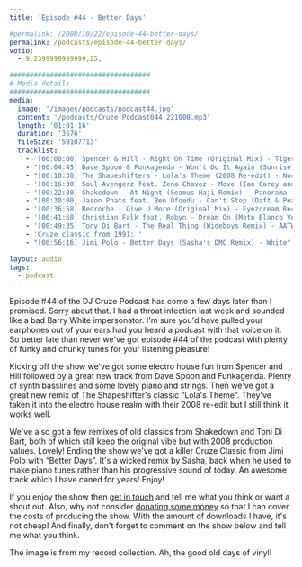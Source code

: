 ```yaml
---
title: 'Episode #44 - Better Days'

#permalink: /2008/10/22/episode-44-better-days/
permalink: /podcasts/episode-44-better-days/
votio:
  - 9.2399999999999,25,

###################################
# Media details
###################################
media:
  image: '/images/podcasts/podcast44.jpg'
  content: '/podcasts/Cruze_Podcast044_221008.mp3'
  length: '01:01:16'
  duration: '3676'
  fileSize: '59107713'
  tracklist:
    - '[00:00:00] Spencer & Hill - Right On Time (Original Mix) - Tiger Records'
    - "[00:04:45] Dave Spoon & Funkagenda - Won't Do It Again (Sunrise) - Big Love Records"
    - "[00:10:30] The Shapeshifters - Lola's Theme (2008 Re-edit) - Nocturnal Groove"
    - '[00:16:30] Soul Avengerz feat. Zena Chavez - Move (Ian Carey and Brad Holland Mix) - GFAB Records'
    - '[00:22:30] Shakedown - At Night (Seamus Haji Remix) - Panorama'
    - "[00:30:00] Jason Phats feat. Ben Ofoedu - Can't Stop (Daft & Pearson Mix) - Data"
    - '[00:36:58] Redroche - Give U More (Original Mix) - Eyezcream Recordings'
    - '[00:41:58] Christian Falk feat. Robyn - Dream On (Moto Blanco Vocal Mix) - Data'
    - '[00:49:35] Tony Di Bart - The Real Thing (Wideboys Remix) - AATW'
    - 'Cruze classic from 1991: '
    - "[00:56:16] Jimi Polo - Better Days (Sasha's DMC Remix) - White"

layout: audio
tags:
  - podcast
---
```


Episode #44 of the DJ Cruze Podcast has come a few days later than I promised. Sorry about that. I had a throat infection last week and sounded like a bad Barry White impersonator. I'm sure you'd have pulled your earphones out of your ears had you heard a podcast with that voice on it. So better late than never we've got episode #44 of the podcast with plenty of funky and chunky tunes for your listening pleasure!

Kicking off the show we've got some electro house fun from Spencer and Hill followed by a great new track from Dave Spoon and Funkagenda. Plenty of synth basslines and some lovely piano and strings. Then we've got a great new remix of The Shapeshifter's classic &#8220;Lola's Theme&#8221;. They've taken it into the electro house realm with their 2008 re-edit but I still think it works well.

We've also got a few remixes of old classics from Shakedown and Toni Di Bart, both of which still keep the original vibe but with 2008 production values. Lovely! Ending the show we've got a killer Cruze Classic from Jimi Polo with &#8220;Better Days&#8221;. It's a wicked remix by Sasha, back when he used to make piano tunes rather than his progressive sound of today. An awesome track which I have caned for years! Enjoy!

If you enjoy the show then [get in touch][2] and tell me what you think or want a shout out. Also, why not consider [donating some money][3] so that I can cover the costs of producing the show. With the amount of downloads I have, it's not cheap! And finally, don't forget to comment on the show below and tell me what you think.

The image is from my record collection. Ah, the good old days of vinyl!

[1]: http://www.djcruze.co.uk/cms/wp-content/uploads/2008/10/podcast44.jpg
[2]: /contact
[3]: http://www.dreamhost.com/donate.cgi?id=8244
[4]: http://www.djcruze.co.uk/cms/wp-content/DownloadButton.gif
[5]: http://www.djcruzeaudio.co.uk/podcasts/Cruze_Podcast044_221008.mp3

